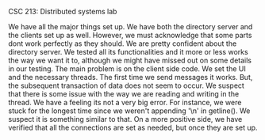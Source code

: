 CSC 213: Distributed systems lab

We have all the major things set up. We have both the directory server and the clients set up as well. However, we must acknowledge that some parts dont work perfectly as they should. We are pretty confident about the directory server. We tested all its functionalities and it more or less works the way we want it to, although we might have missed out on some details in our testing. The main problem is on the client side code. We set the UI and the necessary threads. The first time we send messages it works. But, the subsequent transaction of data does not seem to occur. We suspect that there is some issue with the way we are reading and writing in the thread. We have a feeling its not a very big error. For instance, we were stuck for the longest time since we weren't appending '\n' in getline(). We suspect it is something similar to that. On a more positive side, we have verified that all the connections are set as needed, but once they are set up.